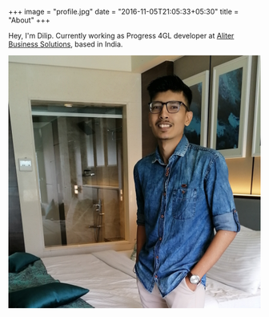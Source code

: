 +++
image = "profile.jpg"
date = "2016-11-05T21:05:33+05:30"
title = "About"
+++

Hey, I'm Dilip. Currently working as Progress 4GL developer at [Aliter Business Solutions](https://www.alitersolutions.com/), based in India.

![img](profile.jpg)
